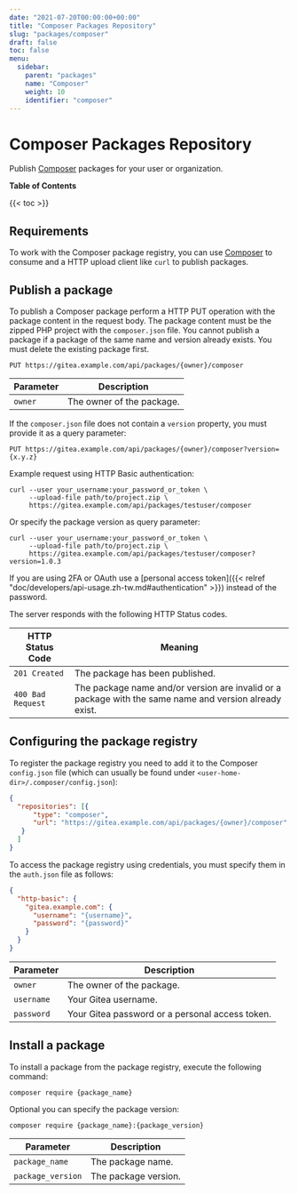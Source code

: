 ```yaml
---
date: "2021-07-20T00:00:00+00:00"
title: "Composer Packages Repository"
slug: "packages/composer"
draft: false
toc: false
menu:
  sidebar:
    parent: "packages"
    name: "Composer"
    weight: 10
    identifier: "composer"
---
```


# Composer Packages Repository

Publish [Composer](https://getcomposer.org/) packages for your user or organization.

**Table of Contents**

{{< toc >}}

## Requirements

To work with the Composer package registry, you can use [Composer](https://getcomposer.org/download/) to consume and a HTTP upload client like `curl` to publish packages.

## Publish a package

To publish a Composer package perform a HTTP PUT operation with the package content in the request body.
The package content must be the zipped PHP project with the `composer.json` file.
You cannot publish a package if a package of the same name and version already exists. You must delete the existing package first.

```
PUT https://gitea.example.com/api/packages/{owner}/composer
```

| Parameter  | Description |
| ---------- | ----------- |
| `owner`    | The owner of the package. |

If the `composer.json` file does not contain a `version` property, you must provide it as a query parameter:

```
PUT https://gitea.example.com/api/packages/{owner}/composer?version={x.y.z}
```

Example request using HTTP Basic authentication:

```shell
curl --user your_username:your_password_or_token \
     --upload-file path/to/project.zip \
     https://gitea.example.com/api/packages/testuser/composer
```

Or specify the package version as query parameter:

```shell
curl --user your_username:your_password_or_token \
     --upload-file path/to/project.zip \
     https://gitea.example.com/api/packages/testuser/composer?version=1.0.3
```

If you are using 2FA or OAuth use a [personal access token]({{< relref "doc/developers/api-usage.zh-tw.md#authentication" >}}) instead of the password.

The server responds with the following HTTP Status codes.

| HTTP Status Code  | Meaning |
| ----------------- | ------- |
| `201 Created`     | The package has been published. |
| `400 Bad Request` | The package name and/or version are invalid or a package with the same name and version already exist. |

## Configuring the package registry

To register the package registry you need to add it to the Composer `config.json` file (which can usually be found under `<user-home-dir>/.composer/config.json`):

```json
{
  "repositories": [{
      "type": "composer",
      "url": "https://gitea.example.com/api/packages/{owner}/composer"
   }
  ]
}
```

To access the package registry using credentials, you must specify them in the `auth.json` file as follows:

```json
{
  "http-basic": {
    "gitea.example.com": {
      "username": "{username}",
      "password": "{password}"
    }
  }
}
```

| Parameter  | Description |
| ---------- | ----------- |
| `owner`    | The owner of the package. |
| `username` | Your Gitea username. |
| `password` | Your Gitea password or a personal access token. |

## Install a package

To install a package from the package registry, execute the following command:

```shell
composer require {package_name}
```

Optional you can specify the package version:

```shell
composer require {package_name}:{package_version}
```

| Parameter         | Description |
| ----------------- | ----------- |
| `package_name`    | The package name. |
| `package_version` | The package version. |
